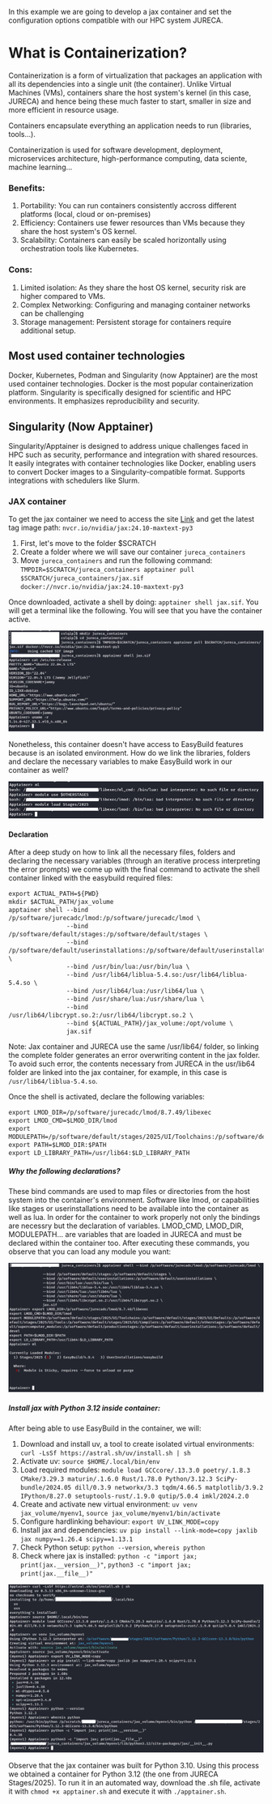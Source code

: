 In this example we are going to develop a jax container and set the configuration options compatible with our HPC system JURECA.

# What is Containerization?

Containerization is a form of virtualization that packages an application with all its dependencies into a single unit (the container).
Unlike Virtual Machines (VMs), containers share the host system's kernel (in this case, JURECA) and hence being these much faster to start, smaller in size and more efficient in resource usage.

Containers encapsulate everything an application needs to run (libraries, tools...).

Containerization is used for software development, deployment, microservices architecture, high-performance computing, data sciente, machine learning...
### Benefits:
  1. Portability: You can run containers consistently accross different platforms (local, cloud or on-premises)
  2. Efficiency: Containers use fewer resources than VMs because they share the host system's OS kernel.
  3. Scalability: Containers can easily be scaled horizontally using orchestration tools like Kubernetes.

### Cons:
  1. Limited isolation: As they share the host OS kernel, security risk are higher compared to VMs.
  2. Complex Networking: Configuring and managing container networks can be challenging
  3. Storage management: Persistent storage for containers require additional setup.

## Most used container technologies

Docker, Kubernetes, Podman and Singularity (now Apptainer) are the most used container technologies. Docker is the most popular containerization platform. Singularity is specifically designed for scientific and HPC environments. It emphasizes reproducibility and security.

## Singularity (Now Apptainer)

Singularity/Apptainer is designed to address unique challenges faced in HPC such as security, performance and integration with shared resources. It easily integrates with container technologies like Docker, enabling users to convert Docker images to a Singularity-compatible format. Supports integrations with schedulers like Slurm.

### JAX container

To get the jax container we need to access the site [Link](https://catalog.ngc.nvidia.com/orgs/nvidia/containers/jax/tags) and get the latest tag image path: `nvcr.io/nvidia/jax:24.10-maxtext-py3`

  1. First, let's move to the folder $SCRATCH
  2. Create a folder where we will save our container `jureca_containers`
  3. Move `jureca_containers` and run the following command:
`TMPDIR=$SCRATCH/jureca_containers apptainer pull $SCRATCH/jureca_containers/jax.sif docker://nvcr.io/nvidia/jax:24.10-maxtext-py3`

Once downloaded, activate a shell by doing:
`apptainer shell jax.sif`. You will get a terminal like the following. You will see that you have the container active.

![alt text](pics/pic1.png)

Nonetheless, this container doesn't have access to EasyBuild features because is an isolated environment. How do we link the libraries, folders and declare the necessary variables to make EasyBuild work in our container as well?

![alt text](pics/pic2.png)

#### Declaration

After a deep study on how to link all the necessary files, folders and declaring the necessary variables (through an iterative process interpreting the error prompts) we come up with the final command to activate the shell container linked with the easybuild required files:

```
export ACTUAL_PATH=${PWD}
mkdir $ACTUAL_PATH/jax_volume
apptainer shell --bind /p/software/jurecadc/lmod:/p/software/jurecadc/lmod \
                --bind /p/software/default/stages:/p/software/default/stages \
                --bind /p/software/default/userinstallations:/p/software/default/userinstallations \
                --bind /usr/bin/lua:/usr/bin/lua \
                --bind /usr/lib64/liblua-5.4.so:/usr/lib64/liblua-5.4.so \
                --bind /usr/lib64/lua:/usr/lib64/lua \
                --bind /usr/share/lua:/usr/share/lua \
                --bind /usr/lib64/libcrypt.so.2:/usr/lib64/libcrypt.so.2 \
                --bind ${ACTUAL_PATH}/jax_volume:/opt/volume \
                jax.sif
```

Note: Jax container and JURECA use the same /usr/lib64/ folder, so linking the complete folder generates an error overwriting content in the jax folder. To avoid such error, the contents necessary from JURECA in the usr/lib64 folder are linked into the jax container, for example, in this case is `/usr/lib64/liblua-5.4.so`.

Once the shell is activated, declare the following variables:

```
export LMOD_DIR=/p/software/jurecadc/lmod/8.7.49/libexec
export LMOD_CMD=$LMOD_DIR/lmod
export MODULEPATH=/p/software/default/stages/2025/UI/Toolchains:/p/software/default/stages/2025/UI/Defaults:/p/software/default/stages/2025/UI/Tools:/p/software/default/stages/2025/UI/Compilers:/p/software/default/otherstages:/p/software/default/supercomputer_modules:/p/software/default/productionstages:/p/software/default/userinstallations:/p/software/default/devel
export PATH=$LMOD_DIR:$PATH
export LD_LIBRARY_PATH=/usr/lib64:$LD_LIBRARY_PATH
```

##### Why the following declarations?

These bind commands are used to map files or directories from the host system into the container's environment. Software like lmod, or capabilities like stages or userinstallations need to be available into the container as well as lua. In order for the container to work properly not only the bindings are necessry but the declaration of variables. LMOD_CMD, LMOD_DIR, MODULEPATH... are variables that are loaded in JURECA and must be declared within the container too. After executing these commands, you observe that you can load any module you want:

![alt text](pics/pic3.png)

##### Install jax with Python 3.12 inside container:

After being able to use EasyBuild in the container, we will:

1. Download and install uv, a tool to create isolated virtual environments: `curl -LsSf https://astral.sh/uv/install.sh | sh`
4. Activate uv: `source $HOME/.local/bin/env`
5. Load required modules: `module load GCCcore/.13.3.0 poetry/.1.8.3 CMake/3.29.3 maturin/.1.6.0 Rust/1.78.0 Python/3.12.3 SciPy-bundle/2024.05 dill/0.3.9 networkx/3.3 tqdm/4.66.5 matplotlib/3.9.2 IPython/8.27.0 setuptools-rust/.1.9.0 qutip/5.0.4 imkl/2024.2.0`
6. Create and activate new virtual environment: `uv venv jax_volume/myenv1`, `source jax_volume/myenv1/bin/activate`
7. Configure hardlinking behaviour: `export UV_LINK_MODE=copy`
8. Install jax and dependencies: `uv pip install --link-mode=copy jaxlib jax numpy==1.26.4 scipy==1.13.1`
9. Check Python setup: `python --version`, `whereis python`
10. Check where jax is installed: `python -c "import jax; print(jax.__version__)"`, `python3 -c "import jax; print(jax.__file__)"`

![alt text](pics/pic4.png)

Observe that the jax container was built for Python 3.10. Using this process we obtained a container for Python 3.12 (the one from JURECA Stages/2025).
To run it in an automated way, download the .sh file, activate it with `chmod +x apptainer.sh` and execute it with `./apptainer.sh`.

